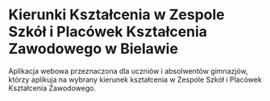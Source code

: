 <h1>Kierunki Kształcenia w Zespole Szkół i Placówek Kształcenia Zawodowego w Bielawie</h1>Aplikacja webowa przeznaczona dla uczniów i absolwentów gimnazjów, którzy aplikuja na wybrany kierunek kształcenia w Zespole Szkół i Placówek Kształcenia Zawodowego.
